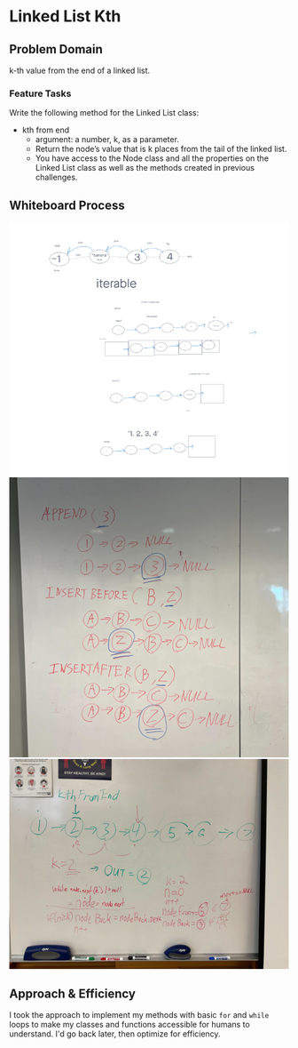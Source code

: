 # Linked List Kth

## Problem Domain

k-th value from the end of a linked list.

### Feature Tasks

Write the following method for the Linked List class:

- kth from end
  - argument: a number, k, as a parameter.
  - Return the node’s value that is k places from the tail of the linked list.
  - You have access to the Node class and all the properties on the Linked List class as well as the methods created in previous challenges.

## Whiteboard Process

![Singly Linked List Whiteboard](./images/05.png "Singly Linked List Whiteboard")
![Linked List Insertions](./images/06.jpg "Linked List Insertions")
![Kth from the end](./images/07.jpg "Kth from the end")

## Approach & Efficiency

I took the approach to implement my methods with basic `for` and `while` loops to make my classes and functions accessible for humans to understand. I'd go back later, then optimize for efficiency.
